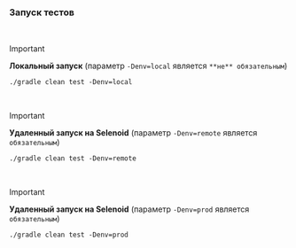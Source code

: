### Запуск тестов

<br>

> [!IMPORTANT]
> **Локальный запуск** (параметр `-Denv=local` является `**не** обязательным`)
> ```
> ./gradle clean test -Denv=local
> ```

<br>

> [!IMPORTANT]
> **Удаленный запуск на Selenoid** (параметр `-Denv=remote` является `обязательным`)
> ```
> ./gradle clean test -Denv=remote
> ```

<br>

> [!IMPORTANT]
> **Удаленный запуск на Selenoid** (параметр `-Denv=prod` является `обязательным`)
> ```
> ./gradle clean test -Denv=prod
> ```

